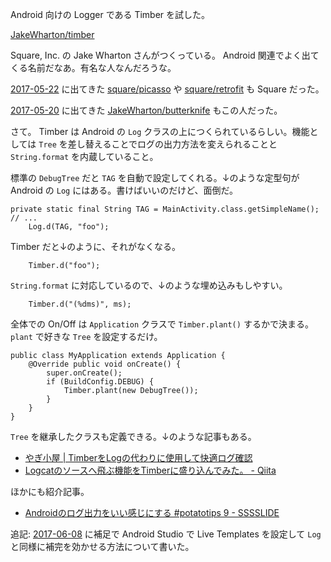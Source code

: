 Android 向けの Logger である Timber を試した。

[JakeWharton/timber][]

Square, Inc. の Jake Wharton さんがつくっている。 Android 関連でよく出てくる名前だなあ。有名な人なんだろうな。

[2017-05-22][] に出てきた [square/picasso][] や [square/retrofit][] も Square だった。

[2017-05-20][] に出てきた [JakeWharton/butterknife][] もこの人だった。

さて。 Timber は Android の `Log` クラスの上につくられているらしい。機能としては `Tree` を差し替えることでログの出力方法を変えられることと `String.format` を内蔵していること。

標準の `DebugTree` だと `TAG` を自動で設定してくれる。↓のような定型句が Android の `Log` にはある。書けばいいのだけど、面倒だ。

```
private static final String TAG = MainActivity.class.getSimpleName();
// ...
    Log.d(TAG, "foo");
```

Timber だと↓のように、それがなくなる。

```
    Timber.d("foo");
```

`String.format` に対応しているので、↓のような埋め込みもしやすい。

```
    Timber.d("(%dms)", ms);
```

全体での On/Off は `Application` クラスで `Timber.plant()` するかで決まる。 `plant` で好きな `Tree` を設定するだけ。

```
public class MyApplication extends Application {
    @Override public void onCreate() {
        super.onCreate();
        if (BuildConfig.DEBUG) {
            Timber.plant(new DebugTree());
        }
    }
}
```

`Tree` を継承したクラスも定義できる。↓のような記事もある。

- [やぎ小屋 | TimberをLogの代わりに使用して快適ログ確認](https://blog.yagi2.com/2016/12/06/how-to-use-timber.html)
- [Logcatのソースへ飛ぶ機能をTimberに盛り込んでみた。 - Qiita](http://qiita.com/shiraji/items/5815bfe667d042051119)

ほかにも紹介記事。

- [Androidのログ出力をいい感じにする #potatotips 9 - SSSSLIDE](http://sssslide.com/speakerdeck.com/cutmail/androidfalseroguchu-li-woiigan-zinisuru-number-potatotips-9)

追記: [2017-06-08][] に補足で Android Studio で Live Templates を設定して `Log` と同様に補完を効かせる方法について書いた。

[2017-05-20]: http://blog.bouzuya.net/2017/05/20/
[2017-05-22]: http://blog.bouzuya.net/2017/05/22/
[2017-06-08]: http://blog.bouzuya.net/2017/06/08/
[JakeWharton/butterknife]: https://github.com/JakeWharton/butterknife
[JakeWharton/timber]: https://github.com/JakeWharton/timber
[square/picasso]: https://github.com/square/picasso
[square/retrofit]: https://github.com/square/retrofit
